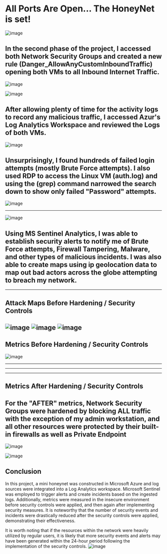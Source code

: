 # All Ports Are Open...  The HoneyNet is set!
![image](https://github.com/user-attachments/assets/4cbcb3ec-5ecc-4575-b0c4-06c6eae318f9)

## In the second phase of the project,  I accessed both Network Security Groups and created a new rule (Danger_AllowAnyCustomInboundTraffic) opening both VMs to all Inbound Internet Traffic.  

![image](https://github.com/user-attachments/assets/6f01a5f8-2f33-4b45-a166-f5ff9cada94e)

![image](https://github.com/user-attachments/assets/8dc1882a-d6a2-4513-a349-3823c9440a3f)

## After allowing plenty of time for the activity logs to record any malicious traffic, I accessed Azur's Log Analytics Workspace and reviewed the Logs of both VMs.
![image](https://github.com/user-attachments/assets/9d7a4e75-e746-425c-955b-bb2183b0aed6)

## Unsurprisingly, I found hundreds of failed login attempts (mostly Brute Force attempts). I also used RDP to access the Linux VM (auth.log) and using the (grep) command narrowed the search down to show only failed "Password" attempts.

![image](https://github.com/user-attachments/assets/c95d0e8b-9a3c-4ba7-9527-80bcd3a56861)

---
![image](https://github.com/user-attachments/assets/8e64c33f-5cb6-489d-8e2c-2b4fa6167e0e)

## Using MS Sentinel Analytics, I was able to establish security alerts to notify me of Brute Force attempts, Firewall Tampering, Malware, and other types of malicious incidents. I was also able to create maps using ip geolocation data to map out bad actors across the globe attempting to breach my network. 
---
## Attack Maps Before Hardening / Security Controls
![image](https://github.com/user-attachments/assets/ff9363cc-d4ae-425a-97f7-4cd9aa861cc1)
![image](https://github.com/user-attachments/assets/734bc45f-ee56-432d-9533-d661afd17e30)
![image](https://github.com/user-attachments/assets/09ff8c60-71da-44de-b119-c7af63b60313)
---
## Metrics Before Hardening / Security Controls

![image](https://github.com/user-attachments/assets/9cd4666c-0f88-484c-9167-186613a2a9ae)

----
----
----
## Metrics After Hardening / Security Controls
## For the "AFTER" metrics, Network Security Groups were hardened by blocking ALL traffic with the exception of my admin workstation, and all other resources were protected by their built-in firewalls as well as Private Endpoint
![image](https://github.com/user-attachments/assets/e85907eb-3bd5-4f75-8dbf-bc6ad326868e)

![image](https://github.com/user-attachments/assets/b2aacb16-ffaa-44ee-b371-8903aa8f4b62)


## Conclusion

In this project, a mini honeynet was constructed in Microsoft Azure and log sources were integrated into a Log Analytics workspace. Microsoft Sentinel was employed to trigger alerts and create incidents based on the ingested logs. Additionally, metrics were measured in the insecure environment before security controls were applied, and then again after implementing security measures. It is noteworthy that the number of security events and incidents were drastically reduced after the security controls were applied, demonstrating their effectiveness.

It is worth noting that if the resources within the network were heavily utilized by regular users, it is likely that more security events and alerts may have been generated within the 24-hour period following the implementation of the security controls.
![image](https://github.com/user-attachments/assets/c47cdf46-f66f-42a8-b583-34ca0ac18816)
